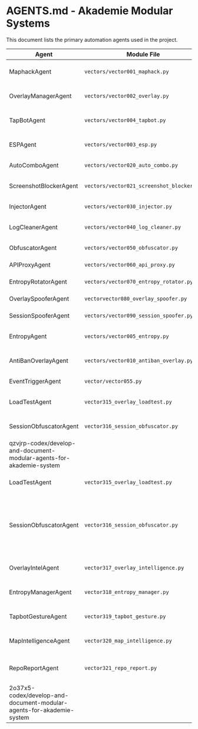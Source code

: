 # AGENTS.md - Akademie Modular Systems

This document lists the primary automation agents used in the project.

| Agent                | Module File                  | Responsibility                               | Inputs        | Outputs       |
|----------------------|------------------------------|----------------------------------------------|---------------|---------------|
| MaphackAgent         | `vectors/vector001_maphack.py` | Reveal enemy positions and draw ESP boxes   | Frame stream  | Overlay rects |
| OverlayManagerAgent  | `vectors/vector002_overlay.py` | Manage overlay visibility and frame updates | Frame stream  | Rendered UI   |
| TapBotAgent          | `vectors/vector004_tapbot.py`  | Send randomized tap commands                | None          | Touch events  |
| ESPAgent             | `vectors/vector003_esp.py`     | Draw entity boxes on overlay                | Frame stream  | Box count     |
| AutoComboAgent       | `vectors/vector020_auto_combo.py` | Execute skill combos                       | Combo list    | Skill log     |
| ScreenshotBlockerAgent | `vectors/vector021_screenshot_blocker.py` | Hide overlay during screenshots | Events        | Blocks        |
| InjectorAgent        | `vectors/vector030_injector.py` | Dynamically load modules                    | Module list   | Loaded count  |
| LogCleanerAgent      | `vectors/vector040_log_cleaner.py` | Remove overlay/audit logs                 | Directory     | Files cleaned |
| ObfuscatorAgent      | `vectors/vector050_obfuscator.py` | Rename files for stealth                   | File list     | New paths     |
| APIProxyAgent        | `vectors/vector060_api_proxy.py` | Proxy and log API calls                    | Requests      | Responses     |
| EntropyRotatorAgent  | `vectors/vector070_entropy_rotator.py` | Rotate overlay seeds                      | None          | Seed list     |
| OverlaySpooferAgent  | `vectorvector080_overlay_spoofer.py` | Spoof overlay window names                | Name opt      | New name      |
| SessionSpooferAgent  | `vectors/vector090_session_spoofer.py` | Generate fake session IDs                 | None          | Session ID    |
| EntropyAgent         | `vectors/vector005_entropy.py` | Rotate random seeds for other modules       | None          | New entropy   |
| AntiBanOverlayAgent  | `vectors/vector010_antiban_overlay.py` | Hide overlay on screenshot events         | Events        | Clean state   |
| EventTriggerAgent | `vector/vector055.py` | Detect in-game trigger events | Event list | Matched events |
| LoadTestAgent        | `vector315_overlay_loadtest.py`        | Overlay stress/load cycles                | cycles config | Remaining handles |
| SessionObfuscatorAgent | `vector316_session_obfuscator.py` | Randomize session IDs and overlay names | None | New session ID |
| qzvjrp-codex/develop-and-document-modular-agents-for-akademie-system
| LoadTestAgent        | `vector315_overlay_loadtest.py`        | Overlay stress/load cycles                | cycles config | Remaining handles |
| SessionObfuscatorAgent | `vector316_session_obfuscator.py` | Randomize session IDs and overlay names | None | New session codex/develop-and-document-modular-agents-for-akademie-system
| OverlayIntelAgent | `vector317_overlay_intelligence.py` | Monitor overlay FPS and memory usage | None | Metric list |
| EntropyManagerAgent | `vector318_entropy_manager.py` | Rotate seeds for overlay and tap modules | None | Seed list |
| TapbotGestureAgent | `vector319_tapbot_gesture.py` | Simulate taps and swipes with entropy | Gesture plan | Touch events |
| MapIntelligenceAgent | `vector320_map_intelligence.py` | Build heatmap of enemy sightings | Frame stream | Heatmap data |
| RepoReportAgent | `vector321_repo_report.py` | Summarize repo categories from `mlbb_repos.json` | JSON index | Category counts |
| 2o37x5-codex/develop-and-document-modular-agents-for-akademie-system

